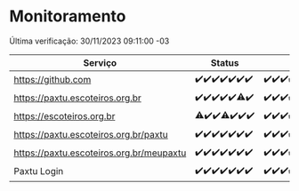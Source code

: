 # Monitoramento

Última verificação: 30/11/2023 09:11:00 -03

|Serviço|Status|Últimas 24h|
|---|---|---|
|https://github.com|<span title="2023-11-23: OK=24">✔️</span><span title="2023-11-24: OK=24">✔️</span><span title="2023-11-25: OK=24">✔️</span><span title="2023-11-26: OK=24">✔️</span><span title="2023-11-27: OK=24">✔️</span><span title="2023-11-28: OK=24">✔️</span><span title="2023-11-29: OK=12">✔️</span>|<span title="29/11/2023 09:12:00 -03 : 200">✔️</span><span title="29/11/2023 10:09:00 -03 : 200">✔️</span><span title="29/11/2023 11:05:00 -03 : 200">✔️</span><span title="29/11/2023 12:06:00 -03 : 200">✔️</span><span title="29/11/2023 13:08:00 -03 : 200">✔️</span><span title="29/11/2023 14:04:00 -03 : 200">✔️</span><span title="29/11/2023 15:08:00 -03 : 200">✔️</span><span title="29/11/2023 16:03:00 -03 : 200">✔️</span><span title="29/11/2023 17:06:00 -03 : 200">✔️</span><span title="29/11/2023 18:04:00 -03 : 200">✔️</span><span title="29/11/2023 19:05:00 -03 : 200">✔️</span><span title="29/11/2023 20:06:00 -03 : 200">✔️</span><span title="29/11/2023 21:31:00 -03 : 200">✔️</span><span title="29/11/2023 22:46:00 -03 : 200">✔️</span><span title="29/11/2023 23:20:00 -03 : 200">✔️</span><span title="30/11/2023 00:06:00 -03 : 200">✔️</span><span title="30/11/2023 01:07:00 -03 : 200">✔️</span><span title="30/11/2023 02:06:00 -03 : 200">✔️</span><span title="30/11/2023 03:08:00 -03 : 200">✔️</span><span title="30/11/2023 04:06:00 -03 : 200">✔️</span><span title="30/11/2023 05:08:00 -03 : 200">✔️</span><span title="30/11/2023 06:06:00 -03 : 200">✔️</span><span title="30/11/2023 07:06:00 -03 : 200">✔️</span><span title="30/11/2023 08:04:00 -03 : 200">✔️</span><span title="30/11/2023 09:11:00 -03 : 200">✔️</span>|
|https://paxtu.escoteiros.org.br|<span title="2023-11-23: OK=24">✔️</span><span title="2023-11-24: OK=24">✔️</span><span title="2023-11-25: OK=24">✔️</span><span title="2023-11-26: OK=24">✔️</span><span title="2023-11-27: OK=24">✔️</span><span title="2023-11-28: OK=23, Falhas=1">⚠️</span><span title="2023-11-29: OK=12">✔️</span>|<span title="29/11/2023 09:12:00 -03 : 200">✔️</span><span title="29/11/2023 10:09:00 -03 : 200">✔️</span><span title="29/11/2023 11:05:00 -03 : 200">✔️</span><span title="29/11/2023 12:06:00 -03 : 200">✔️</span><span title="29/11/2023 13:08:00 -03 : 200">✔️</span><span title="29/11/2023 14:04:00 -03 : 200">✔️</span><span title="29/11/2023 15:08:00 -03 : 200">✔️</span><span title="29/11/2023 16:03:00 -03 : 200">✔️</span><span title="29/11/2023 17:06:00 -03 : 200">✔️</span><span title="29/11/2023 18:04:00 -03 : 200">✔️</span><span title="29/11/2023 19:05:00 -03 : 200">✔️</span><span title="29/11/2023 20:06:00 -03 : 200">✔️</span><span title="29/11/2023 21:31:00 -03 : 200">✔️</span><span title="29/11/2023 22:46:00 -03 : 200">✔️</span><span title="29/11/2023 23:20:00 -03 : 200">✔️</span><span title="30/11/2023 00:06:00 -03 : 200">✔️</span><span title="30/11/2023 01:07:00 -03 : 200">✔️</span><span title="30/11/2023 02:06:00 -03 : 200">✔️</span><span title="30/11/2023 03:08:00 -03 : 200">✔️</span><span title="30/11/2023 04:06:00 -03 : 200">✔️</span><span title="30/11/2023 05:08:00 -03 : 200">✔️</span><span title="30/11/2023 06:06:00 -03 : 200">✔️</span><span title="30/11/2023 07:06:00 -03 : 200">✔️</span><span title="30/11/2023 08:04:00 -03 : 200">✔️</span><span title="30/11/2023 09:11:00 -03 : 200">✔️</span>|
|https://escoteiros.org.br|<span title="2023-11-23: OK=23, Falhas=1">⚠️</span><span title="2023-11-24: OK=24">✔️</span><span title="2023-11-25: OK=24">✔️</span><span title="2023-11-26: OK=23, Falhas=1">⚠️</span><span title="2023-11-27: OK=24">✔️</span><span title="2023-11-28: OK=24">✔️</span><span title="2023-11-29: OK=12">✔️</span>|<span title="29/11/2023 09:12:00 -03 : 200">✔️</span><span title="29/11/2023 10:09:00 -03 : 200">✔️</span><span title="29/11/2023 11:05:00 -03 : 200">✔️</span><span title="29/11/2023 12:06:00 -03 : 200">✔️</span><span title="29/11/2023 13:08:00 -03 : 200">✔️</span><span title="29/11/2023 14:04:00 -03 : 200">✔️</span><span title="29/11/2023 15:08:00 -03 : 200">✔️</span><span title="29/11/2023 16:03:00 -03 : 200">✔️</span><span title="29/11/2023 17:06:00 -03 : 200">✔️</span><span title="29/11/2023 18:04:00 -03 : 200">✔️</span><span title="29/11/2023 19:05:00 -03 : 200">✔️</span><span title="29/11/2023 20:06:00 -03 : 200">✔️</span><span title="29/11/2023 21:31:00 -03 : 200">✔️</span><span title="29/11/2023 22:46:00 -03 : 200">✔️</span><span title="29/11/2023 23:20:00 -03 : 200">✔️</span><span title="30/11/2023 00:06:00 -03 : 200">✔️</span><span title="30/11/2023 01:07:00 -03 : 200">✔️</span><span title="30/11/2023 02:06:00 -03 : 200">✔️</span><span title="30/11/2023 03:08:00 -03 : 200">✔️</span><span title="30/11/2023 04:06:00 -03 : 200">✔️</span><span title="30/11/2023 05:08:00 -03 : 200">✔️</span><span title="30/11/2023 06:06:00 -03 : 200">✔️</span><span title="30/11/2023 07:06:00 -03 : 200">✔️</span><span title="30/11/2023 08:04:00 -03 : 200">✔️</span><span title="30/11/2023 09:11:00 -03 : 200">✔️</span>|
|https://paxtu.escoteiros.org.br/paxtu|<span title="2023-11-23: OK=24">✔️</span><span title="2023-11-24: OK=24">✔️</span><span title="2023-11-25: OK=24">✔️</span><span title="2023-11-26: OK=24">✔️</span><span title="2023-11-27: OK=24">✔️</span><span title="2023-11-28: OK=24">✔️</span><span title="2023-11-29: OK=12">✔️</span>|<span title="29/11/2023 09:12:00 -03 : 200">✔️</span><span title="29/11/2023 10:09:00 -03 : 200">✔️</span><span title="29/11/2023 11:05:00 -03 : 200">✔️</span><span title="29/11/2023 12:06:00 -03 : 200">✔️</span><span title="29/11/2023 13:08:00 -03 : 200">✔️</span><span title="29/11/2023 14:04:00 -03 : 200">✔️</span><span title="29/11/2023 15:08:00 -03 : 200">✔️</span><span title="29/11/2023 16:03:00 -03 : 200">✔️</span><span title="29/11/2023 17:06:00 -03 : 200">✔️</span><span title="29/11/2023 18:04:00 -03 : 200">✔️</span><span title="29/11/2023 19:05:00 -03 : 200">✔️</span><span title="29/11/2023 20:06:00 -03 : 200">✔️</span><span title="29/11/2023 21:31:00 -03 : 200">✔️</span><span title="29/11/2023 22:46:00 -03 : 200">✔️</span><span title="29/11/2023 23:20:00 -03 : 200">✔️</span><span title="30/11/2023 00:06:00 -03 : 200">✔️</span><span title="30/11/2023 01:07:00 -03 : 200">✔️</span><span title="30/11/2023 02:06:00 -03 : 200">✔️</span><span title="30/11/2023 03:08:00 -03 : 200">✔️</span><span title="30/11/2023 04:06:00 -03 : 200">✔️</span><span title="30/11/2023 05:08:00 -03 : 200">✔️</span><span title="30/11/2023 06:06:00 -03 : 200">✔️</span><span title="30/11/2023 07:06:00 -03 : 200">✔️</span><span title="30/11/2023 08:04:00 -03 : 200">✔️</span><span title="30/11/2023 09:11:00 -03 : 200">✔️</span>|
|https://paxtu.escoteiros.org.br/meupaxtu|<span title="2023-11-23: OK=24">✔️</span><span title="2023-11-24: OK=24">✔️</span><span title="2023-11-25: OK=24">✔️</span><span title="2023-11-26: OK=24">✔️</span><span title="2023-11-27: OK=24">✔️</span><span title="2023-11-28: OK=24">✔️</span><span title="2023-11-29: OK=12">✔️</span>|<span title="29/11/2023 09:12:00 -03 : 200">✔️</span><span title="29/11/2023 10:09:00 -03 : 200">✔️</span><span title="29/11/2023 11:05:00 -03 : 200">✔️</span><span title="29/11/2023 12:06:00 -03 : 200">✔️</span><span title="29/11/2023 13:08:00 -03 : 200">✔️</span><span title="29/11/2023 14:04:00 -03 : 200">✔️</span><span title="29/11/2023 15:08:00 -03 : 200">✔️</span><span title="29/11/2023 16:03:00 -03 : 200">✔️</span><span title="29/11/2023 17:06:00 -03 : 200">✔️</span><span title="29/11/2023 18:04:00 -03 : 200">✔️</span><span title="29/11/2023 19:05:00 -03 : 200">✔️</span><span title="29/11/2023 20:06:00 -03 : 200">✔️</span><span title="29/11/2023 21:31:00 -03 : 200">✔️</span><span title="29/11/2023 22:46:00 -03 : 200">✔️</span><span title="29/11/2023 23:20:00 -03 : 200">✔️</span><span title="30/11/2023 00:06:00 -03 : 200">✔️</span><span title="30/11/2023 01:07:00 -03 : 200">✔️</span><span title="30/11/2023 02:06:00 -03 : 200">✔️</span><span title="30/11/2023 03:08:00 -03 : 200">✔️</span><span title="30/11/2023 04:06:00 -03 : 200">✔️</span><span title="30/11/2023 05:08:00 -03 : 200">✔️</span><span title="30/11/2023 06:06:00 -03 : 200">✔️</span><span title="30/11/2023 07:06:00 -03 : 200">✔️</span><span title="30/11/2023 08:04:00 -03 : 200">✔️</span><span title="30/11/2023 09:11:00 -03 : 200">✔️</span>|
|Paxtu Login|<span title="2023-11-23: OK=24">✔️</span><span title="2023-11-24: OK=24">✔️</span><span title="2023-11-25: OK=24">✔️</span><span title="2023-11-26: OK=24">✔️</span><span title="2023-11-27: OK=24">✔️</span><span title="2023-11-28: OK=24">✔️</span><span title="2023-11-29: OK=12">✔️</span>|<span title="29/11/2023 09:12:00 -03 : 200">✔️</span><span title="29/11/2023 10:09:00 -03 : 200">✔️</span><span title="29/11/2023 11:05:00 -03 : 200">✔️</span><span title="29/11/2023 12:06:00 -03 : 200">✔️</span><span title="29/11/2023 13:08:00 -03 : 200">✔️</span><span title="29/11/2023 14:04:00 -03 : 200">✔️</span><span title="29/11/2023 15:08:00 -03 : 200">✔️</span><span title="29/11/2023 16:03:00 -03 : 200">✔️</span><span title="29/11/2023 17:06:00 -03 : 200">✔️</span><span title="29/11/2023 18:04:00 -03 : 200">✔️</span><span title="29/11/2023 19:05:00 -03 : 200">✔️</span><span title="29/11/2023 20:06:00 -03 : 200">✔️</span><span title="29/11/2023 21:31:00 -03 : 200">✔️</span><span title="29/11/2023 22:46:00 -03 : 200">✔️</span><span title="29/11/2023 23:20:00 -03 : 200">✔️</span><span title="30/11/2023 00:06:00 -03 : 200">✔️</span><span title="30/11/2023 01:07:00 -03 : 200">✔️</span><span title="30/11/2023 02:06:00 -03 : 200">✔️</span><span title="30/11/2023 03:08:00 -03 : 200">✔️</span><span title="30/11/2023 04:06:00 -03 : 200">✔️</span><span title="30/11/2023 05:08:00 -03 : 200">✔️</span><span title="30/11/2023 06:06:00 -03 : 200">✔️</span><span title="30/11/2023 07:06:00 -03 : 200">✔️</span><span title="30/11/2023 08:04:00 -03 : 200">✔️</span><span title="30/11/2023 09:11:00 -03 : 200">✔️</span>|
